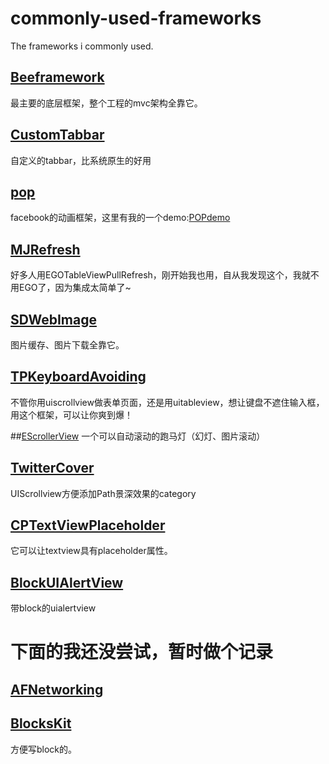 # commonly-used-frameworks

The frameworks i commonly used.


## [Beeframework](https://github.com/gavinkwoe/BeeFramework)
最主要的底层框架，整个工程的mvc架构全靠它。

## [CustomTabbar](https://github.com/jxd001/CustomTabbar)
自定义的tabbar，比系统原生的好用

## [pop](https://github.com/facebook/pop)
facebook的动画框架，这里有我的一个demo:[POPdemo](https://github.com/jxd001/POPdemo)


## [MJRefresh](https://github.com/jxd001/MJRefresh-1)
好多人用EGOTableViewPullRefresh，刚开始我也用，自从我发现这个，我就不用EGO了，因为集成太简单了~

## [SDWebImage](https://github.com/rs/SDWebImage)
图片缓存、图片下载全靠它。

## [TPKeyboardAvoiding](https://github.com/michaeltyson/TPKeyboardAvoiding)
不管你用uiscrollview做表单页面，还是用uitableview，想让键盘不遮住输入框，用这个框架，可以让你爽到爆！

##[EScrollerView](https://github.com/jxd001/EScrollerView)
一个可以自动滚动的跑马灯（幻灯、图片滚动）

## [TwitterCover](https://github.com/jxd001/TwitterCover-1)
UIScrollview方便添加Path景深效果的category

## [CPTextViewPlaceholder](https://github.com/ultimateboro/CPTextViewPlaceholder)
它可以让textview具有placeholder属性。

## [BlockUIAlertView](https://github.com/jxd001/BlockUIAlertView)
带block的uialertview

# 下面的我还没尝试，暂时做个记录

## [AFNetworking](https://github.com/AFNetworking/AFNetworking)


## [BlocksKit](https://github.com/pandamonia/BlocksKit)
方便写block的。


